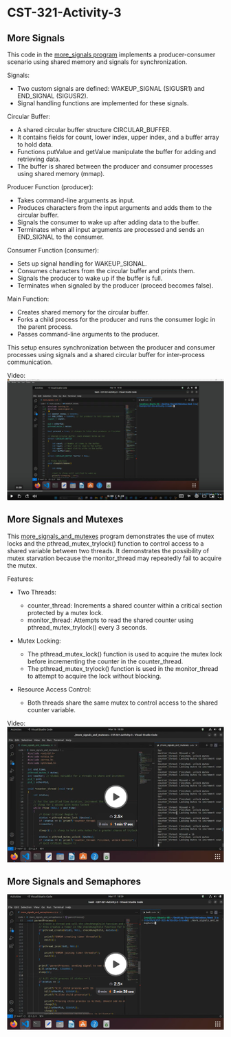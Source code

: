 # CST-321-Activity-3

## More Signals
This code in the [more_signals program](./code/more_signals.c) implements a producer-consumer scenario using shared memory and signals for synchronization.

Signals:
- Two custom signals are defined: WAKEUP_SIGNAL (SIGUSR1) and END_SIGNAL (SIGUSR2).
- Signal handling functions are implemented for these signals.

Circular Buffer:
- A shared circular buffer structure CIRCULAR_BUFFER.
- It contains fields for count, lower index, upper index, and a buffer array to hold data.
- Functions putValue and getValue manipulate the buffer for adding and retrieving data.
- The buffer is shared between the producer and consumer processes using shared memory (mmap).

Producer Function (producer):
- Takes command-line arguments as input.
- Produces characters from the input arguments and adds them to the circular buffer.
- Signals the consumer to wake up after adding data to the buffer.
- Terminates when all input arguments are processed and sends an END_SIGNAL to the consumer.

Consumer Function (consumer):
- Sets up signal handling for WAKEUP_SIGNAL.
- Consumes characters from the circular buffer and prints them.
- Signals the producer to wake up if the buffer is full.
- Terminates when signaled by the producer (proceed becomes false).

Main Function:
- Creates shared memory for the circular buffer.
- Forks a child process for the producer and runs the consumer logic in the parent process.
- Passes command-line arguments to the producer.

This setup ensures synchronization between the producer and consumer processes using signals and a shared circular buffer for inter-process communication.

Video:
[![More Signals program video](./screenshots/more_signals_video_screenshot.png)](https://www.loom.com/share/8609dc1b5eb849b5a5a3b159204d29d9)

## More Signals and Mutexes
This [more_signals_and_mutexes](./code/more_signals_and_mutexes.c) program demonstrates the use of mutex locks and the pthread_mutex_trylock() function to control access to a shared variable between two threads.  It demonstrates the possibility of mutex starvation because the monitor_thread may repeatedly fail to acquire the mutex.

Features:
- Two Threads:
    - counter_thread: Increments a shared counter within a critical section protected by a mutex lock.
    - monitor_thread: Attempts to read the shared counter using pthread_mutex_trylock() every 3 seconds.

- Mutex Locking:
    - The pthread_mutex_lock() function is used to acquire the mutex lock before incrementing the counter in the counter_thread.
    - The pthread_mutex_trylock() function is used in the monitor_thread to attempt to acquire the lock without blocking.

- Resource Access Control:
    - Both threads share the same mutex to control access to the shared counter variable.

Video:
[![Mutex program video](./screenshots/mutexes_video_screenshot.png)](https://www.loom.com/share/d1213e6625e344e6ad0232332561729b?sid=2dc71db0-65b7-4620-bb10-059e3805f15b)

## More Signals and Semaphores

[![Semaphores Video screenshot](./screenshots/semaphores_video_screenshots.png)](https://www.loom.com/share/3c850a3861e74ee7bf551d7177bf6acf?sid=c104a135-095b-497c-99eb-c817df78de10)
